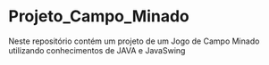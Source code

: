 # Projeto_Campo_Minado
Neste repositório contém um projeto de um Jogo de Campo Minado utilizando conhecimentos de  JAVA e JavaSwing
